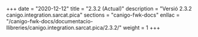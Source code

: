 +++
date        = "2020-12-12"
title       = "2.3.2 (Actual)"
description = "Versió 2.3.2 canigo.integration.sarcat.pica"
sections    = "canigo-fwk-docs"
enllac		= "/canigo-fwk-docs/documentacio-llibreries/canigo.integration.sarcat.pica/2.3.2/"
weight		= 1
+++
